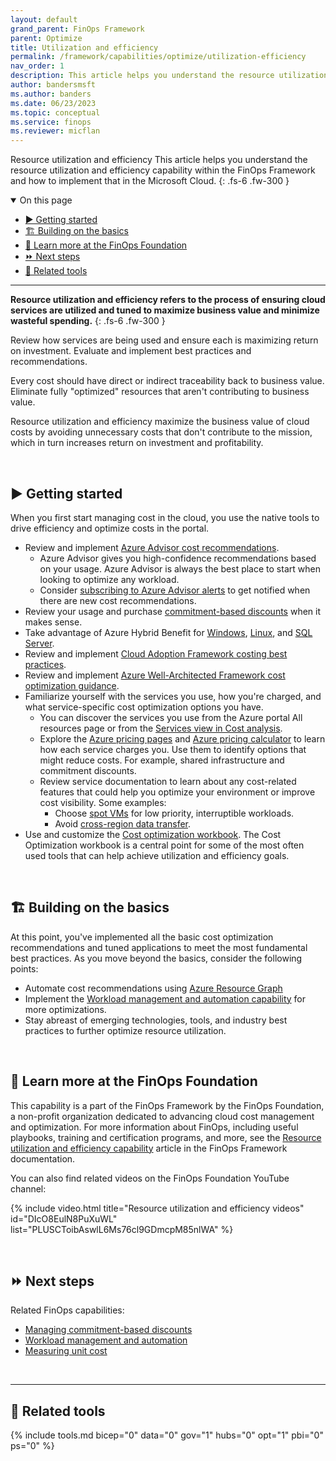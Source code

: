```yaml
---
layout: default
grand_parent: FinOps Framework
parent: Optimize
title: Utilization and efficiency
permalink: /framework/capabilities/optimize/utilization-efficiency
nav_order: 1
description: This article helps you understand the resource utilization and efficiency capability within the FinOps Framework and how to implement that in the Microsoft Cloud.
author: bandersmsft
ms.author: banders
ms.date: 06/23/2023
ms.topic: conceptual
ms.service: finops
ms.reviewer: micflan
---
```


<span class="fs-9 d-block mb-4">Resource utilization and efficiency</span>
This article helps you understand the resource utilization and efficiency capability within the FinOps Framework and how to implement that in the Microsoft Cloud.
{: .fs-6 .fw-300 }

<details open markdown="1">
  <summary class="fs-2 text-uppercase">On this page</summary>

- [▶️ Getting started](#️-getting-started)
- [🏗️ Building on the basics](#️-building-on-the-basics)
- [🍎 Learn more at the FinOps Foundation](#-learn-more-at-the-finops-foundation)
- [⏩ Next steps](#-next-steps)
- [🧰 Related tools](#-related-tools)

</details>

---

<a name="definition"></a>
**Resource utilization and efficiency refers to the process of ensuring cloud services are utilized and tuned to maximize business value and minimize wasteful spending.**
{: .fs-6 .fw-300 }

Review how services are being used and ensure each is maximizing return on investment. Evaluate and implement best practices and recommendations.

Every cost should have direct or indirect traceability back to business value. Eliminate fully "optimized" resources that aren't contributing to business value.

Resource utilization and efficiency maximize the business value of cloud costs by avoiding unnecessary costs that don't contribute to the mission, which in turn increases return on investment and profitability.

<br>

## ▶️ Getting started

When you first start managing cost in the cloud, you use the native tools to drive efficiency and optimize costs in the portal.

- Review and implement [Azure Advisor cost recommendations](https://learn.microsoft.com/azure/advisor/advisor-reference-cost-recommendations).
  - Azure Advisor gives you high-confidence recommendations based on your usage. Azure Advisor is always the best place to start when looking to optimize any workload.
  - Consider [subscribing to Azure Advisor alerts](https://learn.microsoft.com/azure/advisor/advisor-alerts-portal) to get notified when there are new cost recommendations.
- Review your usage and purchase [commitment-based discounts](./commitment-discounts.md) when it makes sense.
- Take advantage of Azure Hybrid Benefit for [Windows](https://learn.microsoft.com/windows-server/get-started/azure-hybrid-benefit), [Linux](https://learn.microsoft.com/azure/virtual-machines/linux/azure-hybrid-benefit-linux), and [SQL Server](https://learn.microsoft.com/azure/azure-sql/azure-hybrid-benefit).
- Review and implement [Cloud Adoption Framework costing best practices](https://learn.microsoft.com/azure/cloud-adoption-framework/govern/cost-management/best-practices).
- Review and implement [Azure Well-Architected Framework cost optimization guidance](https://learn.microsoft.com/azure/well-architected/cost/overview).
- Familiarize yourself with the services you use, how you're charged, and what service-specific cost optimization options you have.
  - You can discover the services you use from the Azure portal All resources page or from the [Services view in Cost analysis](https://learn.microsoft.com/azure/cost-management-billing/costs/cost-analysis-built-in-views.md#break-down-product-and-service-costs).
  - Explore the [Azure pricing pages](https://azure.microsoft.com/pricing) and [Azure pricing calculator](https://azure.microsoft.com/pricing/calculator) to learn how each service charges you. Use them to identify options that might reduce costs. For example, shared infrastructure and commitment discounts.
  - Review service documentation to learn about any cost-related features that could help you optimize your environment or improve cost visibility. Some examples:
    - Choose [spot VMs](https://learn.microsoft.com/azure/well-architected/cost/optimize-vm#spot-vms) for low priority, interruptible workloads.
    - Avoid [cross-region data transfer](https://learn.microsoft.com/azure/well-architected/cost/design-regions#traffic-across-billing-zones-and-regions).
- Use and customize the [Cost optimization workbook](../../../../_workbooks/optimization-workbook/cost-optimization-workbook.md). The Cost Optimization workbook is a central point for some of the most often used tools that can help achieve utilization and efficiency goals.

<br>

## 🏗️ Building on the basics

At this point, you've implemented all the basic cost optimization recommendations and tuned applications to meet the most fundamental best practices. As you move beyond the basics, consider the following points:

- Automate cost recommendations using [Azure Resource Graph](https://learn.microsoft.com/azure/advisor/resource-graph-samples)
- Implement the [Workload management and automation capability](./workloads.md) for more optimizations.
- Stay abreast of emerging technologies, tools, and industry best practices to further optimize resource utilization.

<br>

## 🍎 Learn more at the FinOps Foundation

This capability is a part of the FinOps Framework by the FinOps Foundation, a non-profit organization dedicated to advancing cloud cost management and optimization. For more information about FinOps, including useful playbooks, training and certification programs, and more, see the [Resource utilization and efficiency capability](https://www.finops.org/framework/capabilities/utilization-efficiency/) article in the FinOps Framework documentation.

You can also find related videos on the FinOps Foundation YouTube channel:

<!--[!VIDEO https://www.youtube.com/embed/{id}?list={list}]-->
{% include video.html title="Resource utilization and efficiency videos" id="DIcO8EulN8PuXuWL" list="PLUSCToibAswlL6Ms76cl9GDmcpM85nlWA" %}

<br>

## ⏩ Next steps

Related FinOps capabilities:

- [Managing commitment-based discounts](./commitment-discounts.md)
- [Workload management and automation](./workloads.md)
- [Measuring unit cost](../quantify/unit-economics.md)

<br>

---

## 🧰 Related tools

{% include tools.md bicep="0" data="0" gov="1" hubs="0" opt="1" pbi="0" ps="0" %}

<br>
